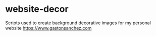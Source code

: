 # website-decor

Scripts used to create background decorative images for my personal website https://www.gastonsanchez.com
